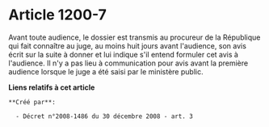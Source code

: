 # Article 1200-7

Avant toute audience, le dossier est transmis au procureur de la République qui fait connaître au juge, au moins huit jours
avant l'audience, son avis écrit sur la suite à donner et lui indique s'il entend formuler cet avis à l'audience. Il n'y a
pas lieu à communication pour avis avant la première audience lorsque le juge a été saisi par le ministère public.

**Liens relatifs à cet article**

	**Créé par**:

	  - Décret n°2008-1486 du 30 décembre 2008 - art. 3
